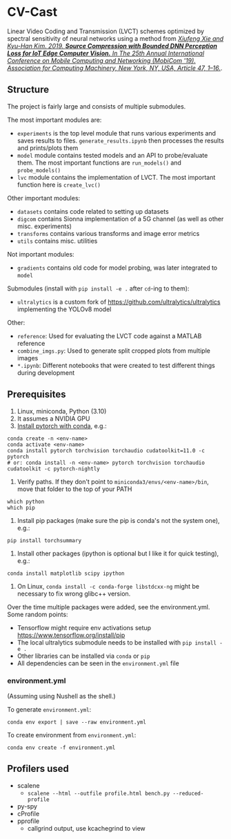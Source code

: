 # CV-Cast

Linear Video Coding and Transmission (LVCT) schemes optimized by spectral sensitivity of neural networks using a method from
[*Xiufeng Xie and Kyu-Han Kim. 2019. **Source Compression with Bounded DNN Perception Loss for IoT Edge Computer Vision.** In The 25th Annual International Conference on Mobile Computing and Networking (MobiCom '19). Association for Computing Machinery, New York, NY, USA, Article 47, 1–16.*](http://xiufengxie.com/papers/XXie_MobiCom19_GRACE.pdf).

## Structure

The project is fairly large and consists of multiple submodules.

The most important modules are:
* `experiments` is the top level module that runs various experiments and saves results to files. `generate_results.ipynb` then processes the results and prints/plots them
* `model` module contains tested models and an API to probe/evaluate them. The most important functions are `run_models()` and `probe_models()`
* `lvc` module contains the implementation of LVCT. The most important function here is `create_lvc()`

Other important modules:
* `datasets` contains code related to setting up datasets
* `digcom` contains Sionna implementation of a 5G channel (as well as other misc. experiments)
* `transforms` contains various transforms and image error metrics
* `utils` contains misc. utilities

Not important modules:
* `gradients` contains old code for model probing, was later integrated to `model`

Submodules (install with `pip install -e .` after `cd`-ing to them):
* `ultralytics` is a custom fork of https://github.com/ultralytics/ultralytics implementing the YOLOv8 model

Other:
* `reference`: Used for evaluating the LVCT code against a MATLAB reference
* `combine_imgs.py`: Used to generate split cropped plots from multiple images
* `*.ipynb`: Different notebooks that were created to test different things during development

## Prerequisites

1. Linux, miniconda, Python (3.10)
1. It assumes a NVIDIA GPU
1. [Install pytorch with conda](https://pytorch.org), e.g.:
```shell
conda create -n <env-name>
conda activate <env-name>
conda install pytorch torchvision torchaudio cudatoolkit=11.0 -c pytorch
# or: conda install -n <env-name> pytorch torchvision torchaudio cudatoolkit -c pytorch-nightly
```
1. Verify paths. If they don't point to `miniconda3/envs/<env-name>/bin`, move that folder to the top of your PATH
```shell
which python
which pip
```
1. Install pip packages (make sure the pip is conda's not the system one), e.g.:
```shell
pip install torchsummary
```
1. Install other packages (ipython is optional but I like it for quick testing), e.g.:
```shell
conda install matplotlib scipy ipython
```
1. On Linux, `conda install -c conda-forge libstdcxx-ng` might be necessary to fix wrong glibc++ version.

Over the time multiple packages were added, see the environment.yml. Some random points:
* Tensorflow might require env activations setup https://www.tensorflow.org/install/pip
* The local ultralytics submodule needs to be installed with `pip install -e .`
* Other libraries can be installed via `conda` or `pip`
* All dependencies can be seen in the `environment.yml` file

### environment.yml

(Assuming using Nushell as the shell.)

To generate `environment.yml`:
```
conda env export | save --raw environment.yml
```

To create environment from `environment.yml`:
```
conda env create -f environment.yml
```

## Profilers used

* scalene
    * `scalene --html --outfile profile.html bench.py --reduced-profile`
* py-spy
* cProfile
* pprofile
    * callgrind output, use kcachegrind to view
